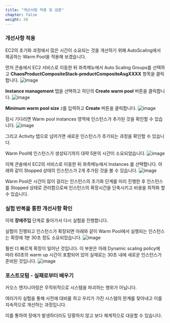 ```yaml
---
title: "개선사항 적용 및 검증"
chapter: false
weight: 50
---
```


### 개선사항 적용
EC2의 초기화 과정에서 많은 시간이 소요되는 것을 개선하기 위해 AutoScaling에서 제공하는 Warm Pool을 적용해 보겠습니다.

먼저 콘솔에서 EC2 서비스로 이동한 뒤 좌측메뉴에서 Auto Scaling Groups를 선택하고 **ChaosProductCompositeStack-productCompositeAsgXXXX** 항목을 클릭합니다.
![image](/images/20_ec2/experiment02_13.png)

**Instance management** 탭을 선택하고 하단의 **Create warm pool** 버튼을 클릭합니다.
![image](/images/20_ec2/experiment02_14.png)

**Minimum warm pool size** `2`를 입력하고 **Create** 버튼을 클릭합니다.
![image](/images/20_ec2/experiment02_15.png)

잠시 기다리면 Warm pool instances 영역에 인스턴스가 추가된 것을 확인할 수 있습니다.
![image](/images/20_ec2/experiment02_16.png)

그리고 Activity 탭으로 넘어가면 새로운 인스턴스가 추가되는 과정을 확인할 수 있습니다.

Warm Pool에 인스턴스가 생성되기까지 대략 5분의 시간이 소요되었습니다.
![image](/images/20_ec2/experiment02_18.png)

이제 콘솔에서 EC2의 서비스로 이동한 뒤 좌측메뉴에서 Instances 를 선택합니다. 아래와 같이 Stopped 상태의 인스턴스가 2개 추가된 것을 볼 수 있습니다.
![image](/images/20_ec2/experiment02_19.png)

Warm Pool은 시간이 많이 걸리는 인스턴스의 초기화 단계를 미리 진행한 후 인스턴스를 Stopped 상태로 관리함으로써 인스턴스의 확장시간을 단축시키고 비용을 최적화 할 수 있습니다.

### 실험 반복을 통한 개선사항 확인
이제 **장애주입** 단계로 돌아가서 다시 실험을 진행합니다.

실험이 진행되고 인스턴스가 확장되면 아래와 같이 Warm Pool에서 실행되는 인스턴스는 확장에 1분 30초 정도 소요되었습니다.
![image](/images/20_ec2/experiment02_20.png)

훨씬 더 빠르게 확장이 일어난 것입니다. 이 부분은 아래 Dynamic scaling policy에 따라 60초의 warm up 시간이 포함되어 있어 실제로는 30초 내에 새로운 인스턴스가 준비된 것입니다.
![image](/images/20_ec2/experiment02_21.png)

### 포스트모텀 - 실패로부터 배우기
카오스 엔지니어링은 무작위적으로 시스템을 파괴하는 행위가 아닙니다.

여러가지 실험을 통해 사전에 대비를 하고 우리가 가진 시스템의 한계를 찾아내고 이를 지속적으로 개선하는 과정입니다.

이를 통하여 장애가 발생하더라도 당황하지 않고 보다 체계적으로 대응할 수 있습니다.